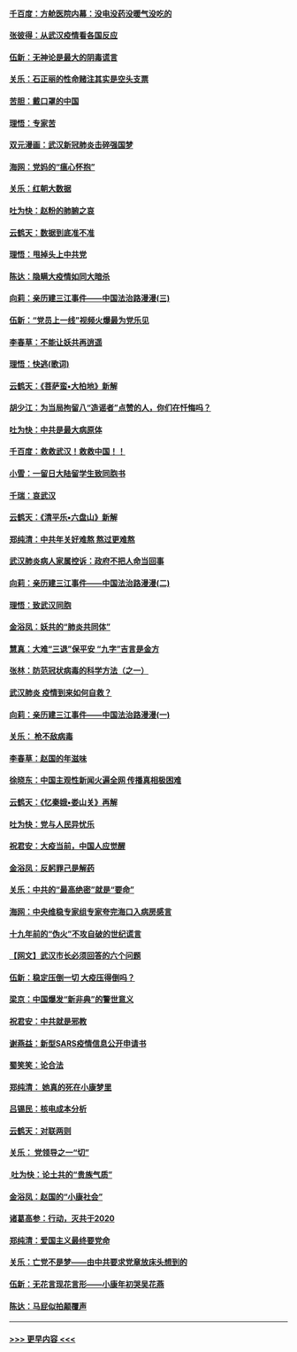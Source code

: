 #### [千百度：方舱医院内幕：没电没药没暖气没吃的](../pages/nsc993/n11850211.md?t=02071802) 
#### [张彼得：从武汉疫情看各国反应](../pages/nsc993/n11850102.md?t=02071802) 
#### [伍新：无神论是最大的阴毒谎言](../pages/nsc993/n11846129.md?t=02071802) 
#### [关乐：石正丽的性命赌注其实是空头支票](../pages/nsc993/n11846109.md?t=02071802) 
#### [苦胆：戴口罩的中国](../pages/nsc993/n11845576.md?t=02071802) 
#### [理悟：专家苦](../pages/nsc993/n11845564.md?t=02071802) 
#### [双元漫画：武汉新冠肺炎击碎强国梦](../pages/nsc993/n11843320.md?t=02071802) 
#### [海网：党妈的“瘟心怀抱”](../pages/nsc993/n11840740.md?t=02071802) 
#### [关乐：红朝大数据](../pages/nsc993/n11840675.md?t=02071802) 
#### [吐为快：赵粉的肺腑之哀](../pages/nsc993/n11840618.md?t=02071802) 
#### [云鹤天：数据到底准不准](../pages/nsc993/n11840325.md?t=02071802) 
#### [理悟：甩掉头上中共党](../pages/nsc993/n11838826.md?t=02071802) 
#### [陈达：隐瞒大疫情如同大暗杀](../pages/nsc993/n11838771.md?t=02071802) 
#### [向莉：亲历建三江事件——中国法治路漫漫(三)](../pages/nsc993/n11831825.md?t=02071802) 
#### [伍新：“党员上一线”视频火爆最为党乐见](../pages/nsc993/n11838200.md?t=02071802) 
#### [李春草：不能让妖共再逍遥](../pages/nsc993/n11838102.md?t=02071802) 
#### [理悟：快逃(歌词)](../pages/nsc993/n11838083.md?t=02071802) 
#### [云鹤天：《菩萨蛮▪大柏地》新解](../pages/nsc993/n11838059.md?t=02071802) 
#### [胡少江：为当局拘留八“造谣者”点赞的人，你们在忏悔吗？](../pages/nsc993/n11836801.md?t=02071802) 
#### [吐为快：中共是最大病原体](../pages/nsc993/n11836748.md?t=02071802) 
#### [千百度：救救武汉！救救中国！！](../pages/nsc993/n11836145.md?t=02071802) 
#### [小雪：一留日大陆留学生致同胞书](../pages/nsc993/n11834624.md?t=02071802) 
#### [千瑞：哀武汉](../pages/nsc993/n11833647.md?t=02071802) 
#### [云鹤天：《清平乐▪六盘山》新解](../pages/nsc993/n11833611.md?t=02071802) 
#### [郑纯清：中共年关好难熬 熬过更难熬](../pages/nsc993/n11833489.md?t=02071802) 
#### [武汉肺炎病人家属控诉：政府不把人命当回事](../pages/nsc993/n11833205.md?t=02071802) 
#### [向莉：亲历建三江事件——中国法治路漫漫(二)](../pages/nsc993/n11829102.md?t=02071802) 
#### [理悟：致武汉同胞](../pages/nsc993/n11831522.md?t=02071802) 
#### [金浴凤：妖共的“肺炎共同体”](../pages/nsc993/n11829448.md?t=02071802) 
#### [慧真：大难“三退”保平安 “九字”吉言是金方](../pages/nsc993/n11829501.md?t=02071802) 
#### [张林：防范冠状病毒的科学方法（之一）](../pages/nsc993/n11828618.md?t=02071802) 
#### [武汉肺炎 疫情到来如何自救？](../pages/nsc993/n11827632.md?t=02071802) 
#### [向莉：亲历建三江事件——中国法治路漫漫(一)](../pages/nsc993/n11827190.md?t=02071802) 
#### [关乐： 枪不敌病毒](../pages/nsc993/n11826746.md?t=02071802) 
#### [李春草：赵国的年滋味](../pages/nsc993/n11826321.md?t=02071802) 
#### [徐晓东：中国主观性新闻火遍全网 传播真相极困难](../pages/nsc993/n11826508.md?t=02071802) 
#### [云鹤天：《忆秦娥▪娄山关》再解](../pages/nsc993/n11824682.md?t=02071802) 
#### [吐为快：党与人民异忧乐](../pages/nsc993/n11824660.md?t=02071802) 
#### [祝君安：大疫当前，中国人应觉醒](../pages/nsc993/n11821946.md?t=02071802) 
#### [金浴凤：反躬罪己是解药](../pages/nsc993/n11820280.md?t=02071802) 
#### [关乐：中共的“最高绝密”就是“要命”](../pages/nsc993/n11816946.md?t=02071802) 
#### [海网：中央维稳专家组专家夸完海口入病房感言](../pages/nsc993/n11815138.md?t=02071802) 
#### [十九年前的“伪火”不攻自破的世纪谎言](../pages/nsc993/n11813238.md?t=02071802) 
#### [【网文】武汉市长必须回答的六个问题](../pages/nsc993/n11813848.md?t=02071802) 
#### [伍新：稳定压倒一切 大疫压得倒吗？](../pages/nsc993/n11812634.md?t=02071802) 
#### [梁京：中国爆发“新非典”的警世意义](../pages/nsc993/n11812554.md?t=02071802) 
#### [祝君安：中共就是邪教](../pages/nsc993/n11812431.md?t=02071802) 
#### [谢燕益：新型SARS疫情信息公开申请书](../pages/nsc993/n11808840.md?t=02071802) 
#### [蜀笑笑：论合法](../pages/nsc993/n11808064.md?t=02071802) 
#### [郑纯清： 她真的死在小康梦里](../pages/nsc993/n11806623.md?t=02071802) 
#### [吕锡民：核电成本分析](../pages/nsc993/n11806284.md?t=02071802) 
#### [云鹤天：对联两则](../pages/nsc993/n11805957.md?t=02071802) 
#### [关乐： 党领导之一“切”](../pages/nsc993/n11804505.md?t=02071802) 
#### [ 吐为快：论土共的“贵族气质”](../pages/nsc993/n11804490.md?t=02071802) 
#### [金浴凤：赵国的“小康社会”](../pages/nsc993/n11804452.md?t=02071802) 
#### [诸葛高参：行动，灭共于2020](../pages/nsc993/n11804120.md?t=02071802) 
#### [郑纯清：爱国主义最终要党命](../pages/nsc993/n11802197.md?t=02071802) 
#### [关乐：亡党不是梦——由中共要求党章放床头想到的](../pages/nsc993/n11802156.md?t=02071802) 
#### [伍新：无花言现花言形——小康年初哭吴花燕](../pages/nsc993/n11800044.md?t=02071802) 
#### [陈达：马屁似拍颠覆声](../pages/nsc993/n11800010.md?t=02071802) 

----
#### [ >>> 更早内容 <<< ](../indexes/nsc993-earlier.md)
